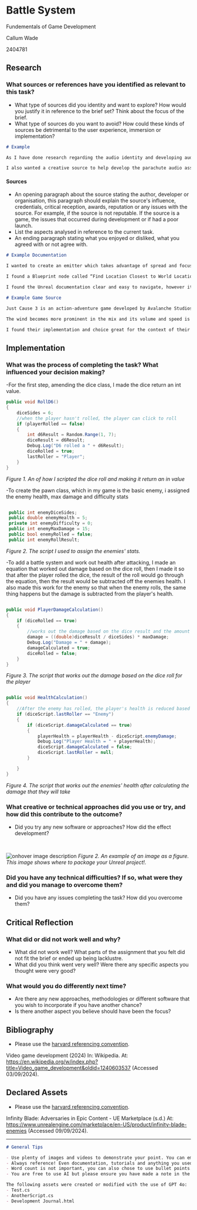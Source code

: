 # Battle System 

Fundementals of Game Development

Callum Wade 

2404781

## Research

### What sources or references have you identified as relevant to this task?

- What type of sources did you identity and want to explore? How would you justify it in reference to the brief set? Think about the focus of the brief.
- What type of sources do you want to avoid? How could these kinds of sources be detrimental to the user experience, immersion or implementation?


```Markdown
# Example

As I have done research regarding the audio identity and developing audio assets for this project in previous formative assignments. I wanted to look into specific Unreal and Wwise systems that will help create a more immersive experience. I wanted to focus on official documentation to improve my ability to learn new techniques without explicit instructions.

I also wanted a creative source to help develop the parachute audio assets and learn how it should function within the game’s narrative.
```

#### Sources

- An opening paragraph about the source stating the author, developer or organisation, this paragraph should explain the source's influence, credentials, critical reception, awards, reputation or any issues with the source. For example, if the source is not reputable. If the source is a game, the issues that occurred during development or if had a poor launch.
- List the aspects analysed in reference to the current task.
- An ending paragraph stating what you enjoyed or disliked, what you agreed with or not agree with.

```Markdown
# Example Documentation

I wanted to create an emitter which takes advantage of spread and focus, which was a technique I learned from a previous assignment where the spatialisation of an object changes depending on distance. I also wanted to work specifically with a `Spline Component` to encapsulate the entire ship with an “Ocean Emitter”. This led me to read the Unreal Blueprints API References and Wwise 3D Positioning documentation (Unreal Engine Blueprint API Reference | Unreal Engine 5.4 Documentation | Epic Developer Community, s.d., AudioKinetic Inc, s.d.).

I found a Blueprint node called “Find Location Closest to World Location" which returns a `Vector3` on the spline position closest to another `Vector3`, I believe this can help move the emitter towards the player(Finding time of given results from (Find Location Closest to World Location) from Splines - Programming & Scripting / Blueprint, 2023).

I found the Unreal documentation clear and easy to navigate, however it was much harder to find specific nodes unless you are familiar with the naming conventions used by Unreal, such as “World Location” and the API documentation is separated from the property references. The Wwise documentation on the other hand is much easier to navigate as they have core topics such as “Using Sounds and Motion to Enhance Gameplay” and examples of how they can be applied, which the unreal documentation lacked. 

# Example Game Source

Just Cause 3 is an action-adventure game developed by Avalanche Studios, it features a mechanic where the player can navigate the open world with the use of a parachute and a wingsuit(Just Cause 3, 2015).

The wind becomes more prominent in the mix and its volume and speed is based on the player's velocity when using the wingsuit or parachute. It is not too overwhelming during action sequences to ensure audio responses can be clearly heard.

I found their implementation and choice great for the context of their narrative and game mechanics. However, for the sequences featured in the assignment, it is more “cinematic” allowing for a different approach for the mix and can be “exaggerated” to drive its narrative function.


```

## Implementation

### What was the process of completing the task? What influenced your decision making?

-For the first step, amending the dice class, I made the dice return an int value.
<br>

```csharp
public void RollD6()
{
    diceSides = 6;
    //when the player hasn't rolled, the player can click to roll 
    if (playerRolled == false) 
    {
        int d6Result = Random.Range(1, 7);
        diceResult = d6Result;
        Debug.Log("D6 rolled a " + d6Result);
        diceRolled = true;
        lastRoller = "Player";            
    }        
}
```
*Figure 1. An of how I scripted the dice roll and making it return an in value*

-To create the pawn class, which in my game is the basic enemy, i assigned the enemy health, max damage and difficulty stats
<br>

```csharp

 public int enemyDiceSides;
 public double enemyHealth = 5;
 private int enemyDifficulty = 0;
 public int enemyMaxDamage = 15;
 public bool enemyRolled = false;
 public int enemyRollResult;

```
*Figure 2. The script I used to assign the enemies' stats.*

-To add a battle system and work out health after attacking, I made an equation that worked out damage based on the dice roll, then I made it so that after the player rolled the dice, the result of the roll would go through the equation, then the result would be subtracted off the enemies health. I also made this work for the enemy so that when the enemy rolls, the same thing happens but the damage is subtracted from the player's health.
<br>

```csharp

public void PlayerDamageCalculation()
{
    if (diceRolled == true)
    {
        //works out the damage based on the dice result and the amount of sides the dice has and the max damage to make the damage equal no matter the dice rolled
        damage = ((double)diceResult / diceSides) * maxDamage;
        Debug.Log("Damage = " + damage);
        damageCalculated = true;
        diceRolled = false;
    }
}

```
*Figure 3. The script that works out the damage based on the dice roll for the player*

```csharp

public void HealthCalculation()
{
    //After the enemy has rolled, the player's health is reduced based on the enemie's damage
    if (diceScript.lastRoller == "Enemy")
    {
        if (diceScript.damageCalculated == true)
        {
            playerHealth = playerHealth - diceScript.enemyDamage;
            Debug.Log("Player Health = " + playerHealth);
            diceScript.damageCalculated = false;
            diceScript.lastRoller = null;
        }

    }
}

```
*Figure 4. The script that works out the enemies' health after calculating the damage that they will take*

### What creative or technical approaches did you use or try, and how did this contribute to the outcome?

- Did you try any new software or approaches? How did the effect development?

<br>

![onhover image description](https://beforesandafters.com/wp-content/uploads/2021/05/Welcome-to-Unreal-Engine-5-Early-Access-11-16-screenshot.png)
*Figure 2. An example of an image as a figure. This image shows where to package your Unreal project!.*

### Did you have any technical difficulties? If so, what were they and did you manage to overcome them?

- Did you have any issues completing the task? How did you overcome them?


## Critical Reflection

### What did or did not work well and why?

- What did not work well? What parts of the assignment that you felt did not fit the brief or ended up being lacklustre.
- What did you think went very well? Were there any specific aspects you thought were very good?

### What would you do differently next time?

- Are there any new approaches, methodologies or different software that you wish to incorporate if you have another chance?
- Is there another aspect you believe should have been the focus?

## Bibliography

- Please use the [harvard referencing convention](https://mylibrary.uca.ac.uk/referencing).

Video game development (2024) In: Wikipedia. At: https://en.wikipedia.org/w/index.php?title=Video_game_development&oldid=1240603537 (Accessed  03/09/2024).

## Declared Assets

- Please use the [harvard referencing convention](https://mylibrary.uca.ac.uk/referencing).

Infinity Blade: Adversaries in Epic Content - UE Marketplace (s.d.) At: https://www.unrealengine.com/marketplace/en-US/product/infinity-blade-enemies (Accessed  09/09/2024).

---

```Markdown
# General Tips

- Use plenty of images and videos to demonstrate your point. You can embed YouTube tutorials, your own recordings, etc.
- Always reference! Even documentation, tutorials and anything you used for your assignment. Use an inline reference for the sentence and a bibliography reference at the end.
- Word count is not important, you can also chose to use bullet points. As long as it is clear and readable, the format your decide to use can be flexible.
- You are free to use AI but please ensure you have made a note in the declared assets, for example if you have a script called Test.cs , you should note that AI was used to in the creation of this script. You can use a bullet point list for each asset used like:

The following assets were created or modified with the use of GPT 4o:
- Test.cs
- AnotherScript.cs
- Development Journal.html

```
